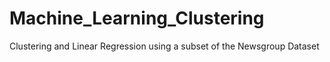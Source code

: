 # Machine_Learning_Clustering
Clustering and Linear Regression using a subset of the Newsgroup Dataset
